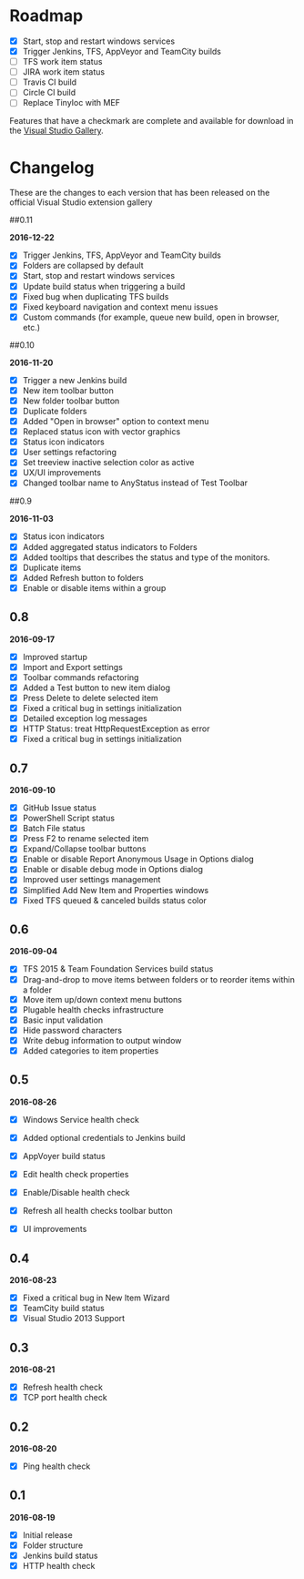 # Roadmap

- [x] Start, stop and restart windows services
- [x] Trigger Jenkins, TFS, AppVeyor and TeamCity builds
- [ ] TFS work item status
- [ ] JIRA work item status
- [ ] Travis CI build
- [ ] Circle CI build
- [ ] Replace TinyIoc with MEF

Features that have a checkmark are complete and available for
download in the
[Visual Studio Gallery](https://visualstudiogallery.msdn.microsoft.com/d2262fef-aeca-45dd-9c8c-87c290ee4eb0).

# Changelog

These are the changes to each version that has been released
on the official Visual Studio extension gallery

##0.11

**2016-12-22**

- [x] Trigger Jenkins, TFS, AppVeyor and TeamCity builds
- [x] Folders are collapsed by default
- [x] Start, stop and restart windows services
- [x] Update build status when triggering a build
- [x] Fixed bug when duplicating TFS builds
- [x] Fixed keyboard navigation and context menu issues
- [x] Custom commands (for example, queue new build, open in browser, etc.)

##0.10

**2016-11-20**

- [x] Trigger a new Jenkins build
- [x] New item toolbar button
- [x] New folder toolbar button
- [x] Duplicate folders
- [x] Added "Open in browser" option to context menu
- [x] Replaced status icon with vector graphics
- [x] Status icon indicators
- [x] User settings refactoring
- [x] Set treeview inactive selection color as active
- [x] UX/UI improvements
- [x] Changed toolbar name to AnyStatus instead of Test Toolbar

##0.9

**2016-11-03**

- [x] Status icon indicators
- [x] Added aggregated status indicators to Folders
- [x] Added tooltips that describes the status and type of the monitors.
- [x] Duplicate items
- [x] Added Refresh button to folders
- [x] Enable or disable items within a group

## 0.8

**2016-09-17**

- [x] Improved startup
- [x] Import and Export settings
- [x] Toolbar commands refactoring
- [x] Added a Test button to new item dialog
- [x] Press Delete to delete selected item
- [x] Fixed a critical bug in settings initialization
- [x] Detailed exception log messages
- [x] HTTP Status: treat HttpRequestException as error
- [x] Fixed a critical bug in settings initialization

## 0.7

**2016-09-10**

- [x] GitHub Issue status
- [x] PowerShell Script status
- [x] Batch File status
- [x] Press F2 to rename selected item
- [x] Expand/Collapse toolbar buttons
- [x] Enable or disable Report Anonymous Usage in Options dialog
- [x] Enable or disable debug mode in Options dialog
- [x] Improved user settings management
- [x] Simplified Add New Item and Properties windows
- [x] Fixed TFS queued & canceled builds status color

## 0.6

**2016-09-04**

- [x] TFS 2015 & Team Foundation Services build status
- [x] Drag-and-drop to move items between folders or to reorder items within a folder
- [x] Move item up/down context menu buttons
- [x] Plugable health checks infrastructure
- [x] Basic input validation
- [x] Hide password characters
- [x] Write debug information to output window
- [x] Added categories to item properties

## 0.5

**2016-08-26**

- [x] Windows Service health check
- [x] Added optional credentials to Jenkins build
- [x] AppVoyer build status
- [x] Edit health check properties
- [x] Enable/Disable health check
- [x] Refresh all health checks toolbar button
- [x] UI improvements


## 0.4

**2016-08-23**

- [x] Fixed a critical bug in New Item Wizard
- [x] TeamCity build status
- [x] Visual Studio 2013 Support

## 0.3

**2016-08-21**

- [x] Refresh health check
- [x] TCP port health check

## 0.2

**2016-08-20**

- [x] Ping health check

## 0.1

**2016-08-19**

- [x] Initial release
- [x] Folder structure
- [x] Jenkins build status
- [x] HTTP health check
